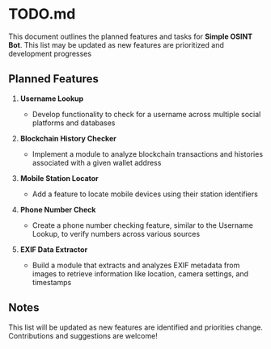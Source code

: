 # TODO.md

This document outlines the planned features and tasks for **Simple OSINT Bot**. This list may be updated as new features are prioritized and development progresses

## Planned Features

1. **Username Lookup**
   - Develop functionality to check for a username across multiple social platforms and databases

2. **Blockchain History Checker**
   - Implement a module to analyze blockchain transactions and histories associated with a given wallet address

3. **Mobile Station Locator**
   - Add a feature to locate mobile devices using their station identifiers

4. **Phone Number Check**
   - Create a phone number checking feature, similar to the Username Lookup, to verify numbers across various sources

5. **EXIF Data Extractor**
   - Build a module that extracts and analyzes EXIF metadata from images to retrieve information like location, camera settings, and timestamps

## Notes

This list will be updated as new features are identified and priorities change. Contributions and suggestions are welcome!